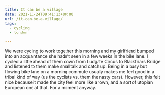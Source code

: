 ```yaml
---
title: It can be a village
date: 2021-11-24T09:41:13+00:00
url: /it-can-be-a-village/
tags:
  - cycling
  - london

---
```


We were cycling to work together this morning and my girlfriend bumped into an acquaintance she hadn&#8217;t seen in a few weeks in the bike lane. I cycled a little ahead of them down from Ludgate Circus to Blackfriars Bridge and listened to them make smalltalk and catch up. Being in a busy but flowing bike lane on a morning commute usually makes me feel good in a tribal kind of way (us the cyclists vs. them the nasty cars). However, this felt nice because it made the city feel more like a town, and a sort of utopian European one at that. For a moment anyway.